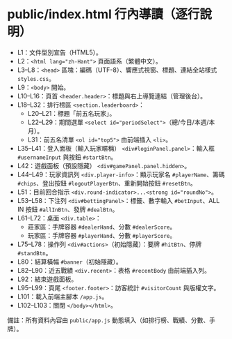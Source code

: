 # public/index.html 行內導讀（逐行說明）

- L1：文件型別宣告（HTML5）。
- L2：`<html lang="zh-Hant">` 頁面語系（繁體中文）。
- L3–L8：`<head>` 區塊：編碼（UTF-8）、響應式視窗、標題、連結全站樣式 `styles.css`。
- L9：`<body>` 開始。
- L10–L16：頁首 `<header.header>`：標題與右上導覽連結（管理後台）。
- L18–L32：排行榜區 `<section.leaderboard>`：
  - L20–L21：標題「前五名玩家」。
  - L22–L29：期間選單 `<select id="periodSelect">`（總/今日/本週/本月）。
  - L31：前五名清單 `<ol id="top5">` 由前端插入 `<li>`。
- L35–L41：登入面板（輸入玩家暱稱） `<div#loginPanel.panel>`：輸入框 `#usernameInput` 與按鈕 `#startBtn`。
- L42：遊戲面板（預設隱藏） `<div#gamePanel.panel.hidden>`。
- L44–L49：玩家資訊列 `<div.player-info>`：顯示玩家名 `#playerName`、籌碼 `#chips`、登出按鈕 `#logoutPlayerBtn`、重新開始按鈕 `#resetBtn`。
- L51：目前回合指示 `<div.round-indicator>...<strong id="roundNo">`。
- L53–L58：下注列 `<div#bettingPanel>`：標籤、數字輸入 `#betInput`、ALL IN 按鈕 `#allInBtn`、發牌 `#dealBtn`。
- L61–L72：桌面 `<div.table>`：
  - 莊家區：手牌容器 `#dealerHand`、分數 `#dealerScore`。
  - 玩家區：手牌容器 `#playerHand`、分數 `#playerScore`。
- L75–L78：操作列 `<div#actions>`（初始隱藏）：要牌 `#hitBtn`、停牌 `#standBtn`。
- L80：結算橫幅 `#banner`（初始隱藏）。
- L82–L90：近五戰績 `<div.recent>`：表格 `#recentBody` 由前端插入列。
- L92：結束遊戲面板。
- L95–L99：頁尾 `<footer.footer>`：訪客統計 `#visitorCount` 與版權文字。
- L101：載入前端主腳本 `/app.js`。
- L102–L103：關閉 `</body></html>`。

備註：所有資料內容由 `public/app.js` 動態填入（如排行榜、戰績、分數、手牌）。
